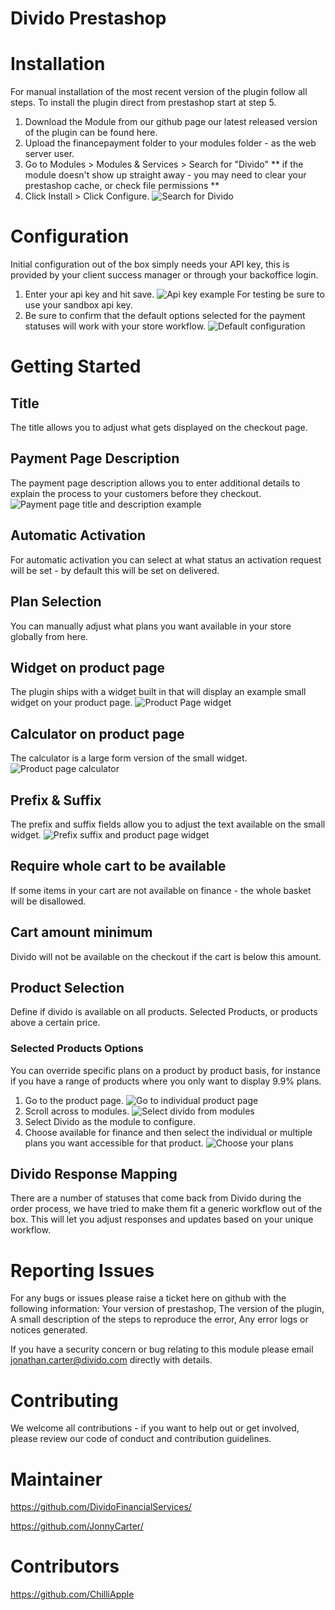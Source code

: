 # Divido Prestashop

# Installation

For manual installation of the most recent version of the plugin follow all steps.
To install the plugin direct from prestashop start at step 5.

1. Download the Module from our github page our latest released version of the plugin can be found here.
2. Upload the financepayment folder to your modules folder - as the web server user.
3. Go to Modules > Modules & Services > Search for "Divido"
** if the module doesn't show up straight away - you may need to clear your prestashop cache, or check file permissions **
4. Click Install > Click Configure.
![Search for Divido](https://s3-eu-west-1.amazonaws.com/content.divido.com/images/documentation/Prestashop/2_search_divido.png)
# Configuration

Initial configuration out of the box simply needs your API key, this is provided by your client success manager or through your backoffice login.
1. Enter your api key and hit save.
![Api key example](https://s3-eu-west-1.amazonaws.com/content.divido.com/images/documentation/Prestashop/3_add_api.png)
For testing be sure to use your sandbox api key.
2. Be sure to confirm that the default options selected for the payment statuses will work with your store workflow.
![Default configuration](https://s3-eu-west-1.amazonaws.com/content.divido.com/images/documentation/Prestashop/4_configuration.png)

# Getting Started

## Title
The title allows you to adjust what gets displayed on the checkout page.

## Payment Page Description
The payment page description allows you to enter additional details to explain the process to your customers before they checkout.
![Payment page title and description example](https://s3-eu-west-1.amazonaws.com/content.divido.com/images/documentation/Prestashop/title_description.png)

## Automatic Activation
For automatic activation you can select at what status an activation request will be set - by default this will be set on delivered.

## Plan Selection
You can manually adjust what plans you want available in your store globally from here.

## Widget on product page
The plugin ships with a widget built in that will display an example small widget on your product page.
![Product Page widget](https://s3-eu-west-1.amazonaws.com/content.divido.com/images/documentation/Prestashop/product_page_widget_expanded.png)

## Calculator on product page
The calculator is a large form version of the small widget.
![Product page calculator](https://s3-eu-west-1.amazonaws.com/content.divido.com/images/documentation/Prestashop/product_page_calculator.png)
## Prefix & Suffix
The prefix and suffix fields allow you to adjust the text available on the small widget.
![Prefix suffix and product page widget](https://s3-eu-west-1.amazonaws.com/content.divido.com/images/documentation/Prestashop/product_page_widget_prefix_suffix.png)

## Require whole cart to be available
If some items in your cart are not available on finance - the whole basket will be disallowed.

## Cart amount minimum
Divido will not be available on the checkout if the cart is below this amount.

## Product Selection
Define if divido is available on all products. Selected Products, or products above a certain price.


### Selected Products Options

You can override specific plans on a product by product basis, for instance if you have a range of products where you only want to display 9.9% plans.
1. Go to the product page.
![Go to individual product page](https://s3-eu-west-1.amazonaws.com/content.divido.com/images/documentation/Prestashop/5_proudct_page.png)
2. Scroll across to modules.
![Select divido from modules](https://s3-eu-west-1.amazonaws.com/content.divido.com/images/documentation/Prestashop/6_product_module.png)
3. Select Divido as the module to configure.
4. Choose available for finance and then select the individual or multiple plans you want accessible for that product.
![Choose your plans](https://s3-eu-west-1.amazonaws.com/content.divido.com/images/documentation/Prestashop/7_plans.png)

## Divido Response Mapping

There are a number of statuses that come back from Divido during the order process, we have tried to make them fit a generic workflow out of the box.
This will let you adjust responses and updates based on your unique workflow.

# Reporting Issues

For any bugs or issues please raise a ticket here on github with the following information:
Your version of prestashop,
The version of the plugin,
A small description of the steps to reproduce the error,
Any error logs or notices generated.

If you have a security concern or bug relating to this module please email jonathan.carter@divido.com directly with details.

# Contributing

We welcome all contributions - if you want to help out or get involved, please review our code of conduct and contribution guidelines.

 
 # Maintainer

https://github.com/DividoFinancialServices/

https://github.com/JonnyCarter/

 # Contributors

https://github.com/ChilliApple